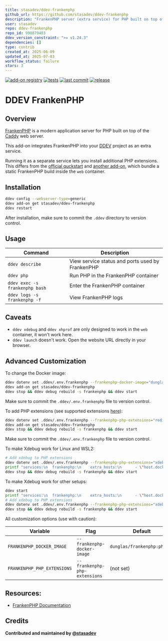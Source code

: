 ```yaml
---
title: stasadev/ddev-frankenphp
github_url: https://github.com/stasadev/ddev-frankenphp
description: "FrankenPHP server (extra service) for PHP built on top of Caddy for DDEV"
user: stasadev
repo: ddev-frankenphp
repo_id: 998879403
ddev_version_constraint: ">= v1.24.3"
dependencies: []
type: contrib
created_at: 2025-06-09
updated_at: 2025-07-03
workflow_status: failure
stars: 3
---
```


[![add-on registry](https://img.shields.io/badge/DDEV-Add--on_Registry-blue)](https://addons.ddev.com)
[![tests](https://github.com/stasadev/ddev-frankenphp/actions/workflows/tests.yml/badge.svg?branch=main)](https://github.com/stasadev/ddev-frankenphp/actions/workflows/tests.yml?query=branch%3Amain)
[![last commit](https://img.shields.io/github/last-commit/stasadev/ddev-frankenphp)](https://github.com/stasadev/ddev-frankenphp/commits)
[![release](https://img.shields.io/github/v/release/stasadev/ddev-frankenphp)](https://github.com/stasadev/ddev-frankenphp/releases/latest)

# DDEV FrankenPHP

## Overview

[FrankenPHP](https://frankenphp.dev/) is a modern application server for PHP built on top of the [Caddy](https://caddyserver.com/) web server.

This add-on integrates FrankenPHP into your [DDEV](https://ddev.com/) project as an extra service.

Running it as a separate service lets you install additional PHP extensions. This differs from the [official quckstart](https://ddev.readthedocs.io/en/stable/users/quickstart/#generic-frankenphp) and [another add-on](https://github.com/ochorocho/ddev-frankenphp), which bundle a static FrankenPHP build inside the `web` container.

## Installation

```bash
ddev config --webserver-type=generic
ddev add-on get stasadev/ddev-frankenphp
ddev restart
```

After installation, make sure to commit the `.ddev` directory to version control.

## Usage

| Command | Description |
| ------- | ----------- |
| `ddev describe` | View service status and ports used by FrankenPHP |
| `ddev php` | Run PHP in the FrankenPHP container |
| `ddev exec -s frankenphp bash` | Enter the FrankenPHP container |
| `ddev logs -s frankenphp -f` | View FrankenPHP logs |

## Caveats

- `ddev xdebug` and `ddev xhprof` are only designed to work in the `web` container, it won't work here.
- `ddev launch` doesn't work. Open the website URL directly in your browser.

## Advanced Customization

To change the Docker image:

```bash
ddev dotenv set .ddev/.env.frankenphp --frankenphp-docker-image="dunglas/frankenphp:php8.3"
ddev add-on get stasadev/ddev-frankenphp
ddev stop && ddev debug rebuild -s frankenphp && ddev start
```

Make sure to commit the `.ddev/.env.frankenphp` file to version control.

To add PHP extensions (see supported extensions [here](https://github.com/mlocati/docker-php-extension-installer?tab=readme-ov-file#supported-php-extensions)):

```bash
ddev dotenv set .ddev/.env.frankenphp --frankenphp-php-extensions="redis pdo_mysql"
ddev add-on get stasadev/ddev-frankenphp
ddev stop && ddev debug rebuild -s frankenphp && ddev start
```

Make sure to commit the `.ddev/.env.frankenphp` file to version control.

To make Xdebug work for Linux and WSL2:

```bash
# Add xdebug to PHP extensions
ddev dotenv set .ddev/.env.frankenphp --frankenphp-php-extensions="xdebug"
printf "services:\n  frankenphp:\n    extra_hosts:\n      - \"host.docker.internal:host-gateway\"\n" > .ddev/docker-compose.frankenphp_extra.yaml
ddev stop && ddev debug rebuild -s frankenphp && ddev start
```

To make Xdebug work for other setups:

```bash
ddev start
printf "services:\n  frankenphp:\n    extra_hosts:\n      - \"host.docker.internal:$(ddev exec "ping -c1 host.docker.internal | awk -F'[()]' '/PING/{print \$2}'")\"\n" > .ddev/docker-compose.frankenphp_extra.yaml
# Add xdebug to PHP extensions
ddev dotenv set .ddev/.env.frankenphp --frankenphp-php-extensions="xdebug"
ddev stop && ddev debug rebuild -s frankenphp && ddev start
```

All customization options (use with caution):

| Variable | Flag | Default |
| -------- | ---- | ------- |
| `FRANKENPHP_DOCKER_IMAGE` | `--frankenphp-docker-image` | `dunglas/frankenphp:php8.3` |
| `FRANKENPHP_PHP_EXTENSIONS` | `--frankenphp-php-extensions` | (not set) |

## Resources:

- [FrankenPHP Documentation](https://frankenphp.dev/docs/)

## Credits

**Contributed and maintained by [@stasadev](https://github.com/stasadev)**
